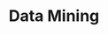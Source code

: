 ---
layout: category
title: Data Mining
permalink: /categories/data/mining/
taxonomy: "data_mining"
sidebar:
  nav: "docs"
--- 